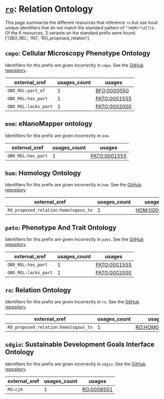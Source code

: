 # [`ro`](https://bioregistry.io/ro): Relation Ontology

This page summarize the different resources that reference `ro`
but use local unique identifiers that do not match the standard pattern of
`^(HOM)?\d{7}$`. Of the 6 resources,
3 variants on the standard prefix were found: ['OBO_REL', 'RO', 'RO_proposed_relation'].

## `cmpo`: Cellular Microscopy Phenotype Ontology

Identifiers for this prefix are given incorrectly in `cmpo`. See the [GitHub repository](https://github.com/EBISPOT/CMPO).

| external_xref        |   usages_count | usages                                                      |
|----------------------|----------------|-------------------------------------------------------------|
| `OBO_REL:part_of`    |              1 | [BFO:0000050](http://purl.obolibrary.org/obo/BFO_0000050)   |
| `OBO_REL:has_part`   |              1 | [PATO:0001555](http://purl.obolibrary.org/obo/PATO_0001555) |
| `OBO_REL:lacks_part` |              1 | [PATO:0002000](http://purl.obolibrary.org/obo/PATO_0002000) |

## `enm`: eNanoMapper ontology

Identifiers for this prefix are given incorrectly in `enm`.

| external_xref      |   usages_count | usages                                                      |
|--------------------|----------------|-------------------------------------------------------------|
| `OBO_REL:has_part` |              1 | [PATO:0001555](http://purl.obolibrary.org/obo/PATO_0001555) |

## `hom`: Homology Ontology

Identifiers for this prefix are given incorrectly in `hom`. See the [GitHub repository](https://github.com/BgeeDB/homology-ontology).

| external_xref                        |   usages_count | usages                                                    |
|--------------------------------------|----------------|-----------------------------------------------------------|
| `RO_proposed_relation:homologous_to` |              1 | [HOM:0000007](http://purl.obolibrary.org/obo/HOM_0000007) |

## `pato`: Phenotype And Trait Ontology

Identifiers for this prefix are given incorrectly in `pato`. See the [GitHub repository](https://github.com/pato-ontology/pato).

| external_xref        |   usages_count | usages                                                      |
|----------------------|----------------|-------------------------------------------------------------|
| `OBO_REL:has_part`   |              1 | [PATO:0001555](http://purl.obolibrary.org/obo/PATO_0001555) |
| `OBO_REL:lacks_part` |              1 | [PATO:0002000](http://purl.obolibrary.org/obo/PATO_0002000) |

## `ro`: Relation Ontology

Identifiers for this prefix are given incorrectly in `ro`. See the [GitHub repository](https://github.com/oborel/obo-relations).

| external_xref                        |   usages_count | usages                                                        |
|--------------------------------------|----------------|---------------------------------------------------------------|
| `RO_proposed_relation:homologous_to` |              1 | [RO:HOM0000007](http://purl.obolibrary.org/obo/RO_HOM0000007) |

## `sdgio`: Sustainable Development Goals Interface Ontology

Identifiers for this prefix are given incorrectly in `sdgio`. See the [GitHub repository](https://github.com/SDG-InterfaceOntology/sdgio).

| external_xref   |   usages_count | usages                                                  |
|-----------------|----------------|---------------------------------------------------------|
| `RO:cjm`        |              1 | [RO:0009501](http://purl.obolibrary.org/obo/RO_0009501) |

